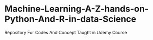 # Machine-Learning-A-Z-hands-on-Python-And-R-in-data-Science
 Repository For Codes And  Concept Taught in Udemy Course
